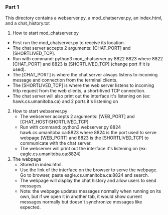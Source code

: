 ### Part 1
This directory contains a webserver.py, a mod_chatserver.py, an index.html, and a chat_history.txt
1) How to start mod_chatserver.py
  - First run the mod_chatserver.py to receive its location. 
  - The chat server accepts 2 arguments: [CHAT_PORT] and [SHORTLIVED_TCP]. 
  - Run with command: python3 mod_chatserver.py 8822 8823 where 8822 [CHAT_PORT] and 8823 is [SHORTLIVED_TCP] (change port if it is used).
  - The [CHAT_PORT] is where the chat server always listens to incoming message and connection from the terminal clients.
  - The [SHORTLIVED_TCP] is where the web server listens to incoming http request from the web clients, a short-lived TCP connection.
  - The chat server will also print out the interface it's listening on (ex: hawk.cs.umanitoba.ca) and 2 ports it's listening on
2) How to start webserver.py
   - The webserver accepts 2 arguments: [WEB_PORT] and [CHAT_HOST:SHORTLIVED_TCP]
   - Run with command: python3 webserver.py 8824 hawk.cs.umanitoba.ca:8823 where 8824 is the port used to serve webpage [WEB_PORT] and 8823 is the [SHORTLIVED_TCP] to communicate with the chat server.
   - The webserver will print out the interface it's listening on (ex: eagle.cs.umanitoba.ca:8824)
3) The webpage
   - Stored in index.html.
   - Use the link of the interface on the browser to serve the webpage. Go to browser, paste eagle.cs.umanitoba.ca:8824 and search.
   - The webpage will display the chat history and allow users to send messages.
   - Note: the webpage updates messages normally when running on its own, but if we open it in another tab, it would show current messages normally but doesn't synchronize messages like expected.
  